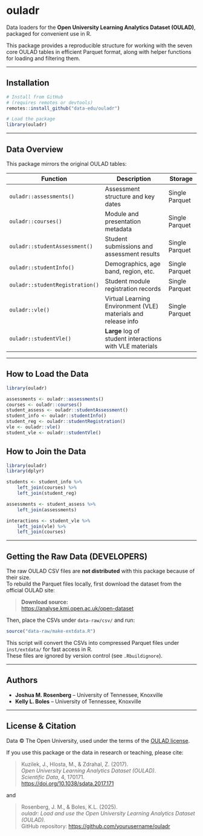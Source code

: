 
<!-- README.md is generated from README.Rmd. Please edit that file -->

# ouladr

Data loaders for the **Open University Learning Analytics Dataset
(OULAD)**, packaged for convenient use in R.

This package provides a reproducible structure for working with the
seven core OULAD tables in efficient Parquet format, along with helper
functions for loading and filtering them.

------------------------------------------------------------------------

## Installation

``` r
# Install from GitHub
# (requires remotes or devtools)
remotes::install_github("data-edu/ouladr")

# Load the package
library(ouladr)
```

------------------------------------------------------------------------

## Data Overview

This package mirrors the original OULAD tables:

| Function                        | Description                                                   | Storage        |
|---------------------------------|---------------------------------------------------------------|----------------|
| `ouladr::assessments()`         | Assessment structure and key dates                            | Single Parquet |
| `ouladr::courses()`             | Module and presentation metadata                              | Single Parquet |
| `ouladr::studentAssessment()`   | Student submissions and assessment results                    | Single Parquet |
| `ouladr::studentInfo()`         | Demographics, age band, region, etc.                          | Single Parquet |
| `ouladr::studentRegistration()` | Student module registration records                           | Single Parquet |
| `ouladr::vle()`                 | Virtual Learning Environment (VLE) materials and release info | Single Parquet |
| `ouladr::studentVle()`          | **Large** log of student interactions with VLE materials      |                |

------------------------------------------------------------------------

## How to Load the Data

``` r
library(ouladr)

assessments <- ouladr::assessments()
courses <- ouladr::courses()
student_assess <- ouladr::studentAssessment()
student_info <- ouladr::studentInfo()
student_reg <- ouladr::studentRegistration()
vle <- ouladr::vle()
student_vle <- ouladr::studentVle()
```

## How to Join the Data

``` r
library(ouladr) 
library(dplyr)

students <- student_info %>% 
    left_join(courses) %>% 
    left_join(student_reg)

assessments <- student_assess %>% 
    left_join(assessments)

interactions <- student_vle %>%
    left_join(vle) %>%
    left_join(courses)
```

------------------------------------------------------------------------

## Getting the Raw Data (DEVELOPERS)

The raw OULAD CSV files are **not distributed** with this package
because of their size.  
To rebuild the Parquet files locally, first download the dataset from
the official OULAD site:

> **Download source:**  
> <https://analyse.kmi.open.ac.uk/open-dataset>

Then, place the CSVs under `data-raw/csv/` and run:

``` r
source("data-raw/make-extdata.R")
```

This script will convert the CSVs into compressed Parquet files under
`inst/extdata/` for fast access in R.  
These files are ignored by version control (see `.Rbuildignore`).

------------------------------------------------------------------------

## Authors

- **Joshua M. Rosenberg** – University of Tennessee, Knoxville  
- **Kelly L. Boles** – University of Tennessee, Knoxville

------------------------------------------------------------------------

## License & Citation

Data © The Open University, used under the terms of the [OULAD
license](https://analyse.kmi.open.ac.uk/open-dataset).

If you use this package or the data in research or teaching, please
cite:

> Kuzilek, J., Hlosta, M., & Zdrahal, Z. (2017).  
> *Open University Learning Analytics Dataset (OULAD).*  
> *Scientific Data*, 4, 170171.  
> <https://doi.org/10.1038/sdata.2017.171>

and

> Rosenberg, J. M., & Boles, K.L. (2025).  
> *ouladr: Load and use the Open University Learning Analytics Dataset
> (OULAD).*  
> GitHub repository: <https://github.com/yourusername/ouladr>
